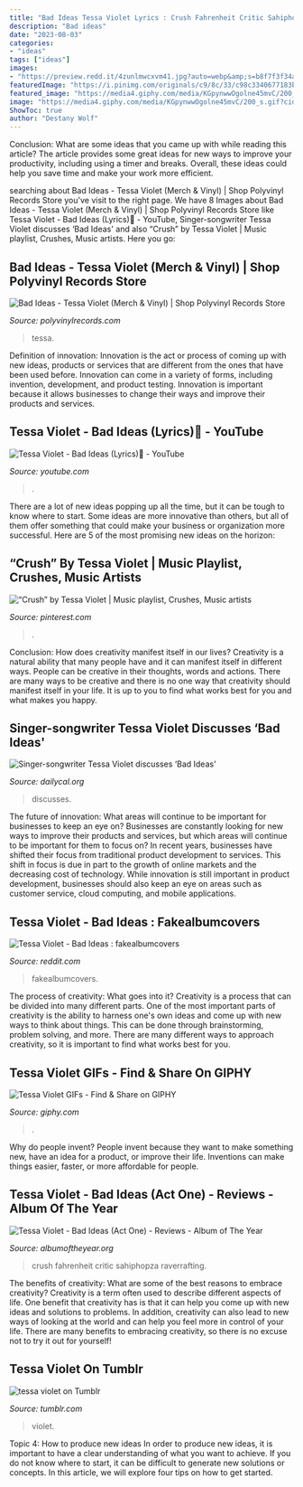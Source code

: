 ```yaml
---
title: "Bad Ideas Tessa Violet Lyrics : Crush Fahrenheit Critic Sahiphopza Raverrafting"
description: "Bad ideas"
date: "2023-08-03"
categories:
- "ideas"
tags: ["ideas"]
images:
- "https://preview.redd.it/4zunlmwcxvm41.jpg?auto=webp&amp;s=b8f7f3f34a52552f54e6f8b25a3351a772b0df26"
featuredImage: "https://i.pinimg.com/originals/c9/8c/33/c98c3340677183b3e75c5e740dac49f8.jpg"
featured_image: "https://media4.giphy.com/media/KGpynwwOgolne45mvC/200_s.gif?cid=790b7611rwfdjzpxivnk8d0gfz1zuzrxmt7hpalb818k1k0p&amp;rid=200_s.gif"
image: "https://media4.giphy.com/media/KGpynwwOgolne45mvC/200_s.gif?cid=790b7611rwfdjzpxivnk8d0gfz1zuzrxmt7hpalb818k1k0p&amp;rid=200_s.gif"
ShowToc: true
author: "Destany Wolf"
---
```



Conclusion: What are some ideas that you came up with while reading this article?
The article provides some great ideas for new ways to improve your productivity, including using a timer and breaks. Overall, these ideas could help you save time and make your work more efficient.

	

		
searching about Bad Ideas - Tessa Violet (Merch &amp; Vinyl) | Shop Polyvinyl Records Store you've visit to the right page. We have 8 Images about Bad Ideas - Tessa Violet (Merch &amp; Vinyl) | Shop Polyvinyl Records Store like Tessa Violet - Bad Ideas (Lyrics)🎵 - YouTube, Singer-songwriter Tessa Violet discusses ‘Bad Ideas&#039; and also “Crush” by Tessa Violet | Music playlist, Crushes, Music artists. Here you go:
		
    
## Bad Ideas - Tessa Violet (Merch &amp; Vinyl) | Shop Polyvinyl Records Store

<img loading=lazy src="https://dispatch-public.s3.amazonaws.com/64e8f7d7ab6e7b11f71cc91a7018dd2af153ebad_6a87fb923762eba3ce9ac671742161505541e247_thumb_jpg" onerror="this.onerror=null;this.src='https://tse1.mm.bing.net/th?id=OIP.bqg9pMkiBs133m-zxcUpXAAAAA&amp;pid=15.1';" alt="Bad Ideas - Tessa Violet (Merch &amp; Vinyl) | Shop Polyvinyl Records Store">

_Source: polyvinylrecords.com_

>tessa. 

	

Definition of innovation:
Innovation is the act or process of coming up with new ideas, products or services that are different from the ones that have been used before. Innovation can come in a variety of forms, including invention, development, and product testing. Innovation is important because it allows businesses to change their ways and improve their products and services.

    
## Tessa Violet - Bad Ideas (Lyrics)🎵 - YouTube

<img loading=lazy src="https://i.ytimg.com/vi/svDvPmOre1Q/maxresdefault.jpg" onerror="this.onerror=null;this.src='https://tse4.mm.bing.net/th?id=OIP.oZe0c1n99-E8mX18PXtMyQHaEK&amp;pid=15.1';" alt="Tessa Violet - Bad Ideas (Lyrics)🎵 - YouTube">

_Source: youtube.com_

>. 

	

There are a lot of new ideas popping up all the time, but it can be tough to know where to start. Some ideas are more innovative than others, but all of them offer something that could make your business or organization more successful. Here are 5 of the most promising new ideas on the horizon: 

    
## “Crush” By Tessa Violet | Music Playlist, Crushes, Music Artists

<img loading=lazy src="https://i.pinimg.com/originals/c9/8c/33/c98c3340677183b3e75c5e740dac49f8.jpg" onerror="this.onerror=null;this.src='https://tse2.mm.bing.net/th?id=OIP.yoLOBORp5kwwb_jN18hEewHaQC&amp;pid=15.1';" alt="“Crush” by Tessa Violet | Music playlist, Crushes, Music artists">

_Source: pinterest.com_

>. 

	

Conclusion: How does creativity manifest itself in our lives?
Creativity is a natural ability that many people have and it can manifest itself in different ways. People can be creative in their thoughts, words and actions. There are many ways to be creative and there is no one way that creativity should manifest itself in your life. It is up to you to find what works best for you and what makes you happy.

    
## Singer-songwriter Tessa Violet Discusses ‘Bad Ideas&#039;

<img loading=lazy src="http://i2.wp.com/www.dailycal.org/assets/uploads/2018/12/Tessa-Violet_MeekaKat.Courtesy-900x580.jpg" onerror="this.onerror=null;this.src='https://tse4.mm.bing.net/th?id=OIP.wObZc_zhlo74gz30TD4WQQHaEx&amp;pid=15.1';" alt="Singer-songwriter Tessa Violet discusses ‘Bad Ideas&#039;">

_Source: dailycal.org_

>discusses. 

	

The future of innovation: What areas will continue to be important for businesses to keep an eye on?
Businesses are constantly looking for new ways to improve their products and services, but which areas will continue to be important for them to focus on? In recent years, businesses have shifted their focus from traditional product development to services. This shift in focus is due in part to the growth of online markets and the decreasing cost of technology. While innovation is still important in product development, businesses should also keep an eye on areas such as customer service, cloud computing, and mobile applications.

    
## Tessa Violet - Bad Ideas : Fakealbumcovers

<img loading=lazy src="https://preview.redd.it/4zunlmwcxvm41.jpg?auto=webp&amp;s=b8f7f3f34a52552f54e6f8b25a3351a772b0df26" onerror="this.onerror=null;this.src='https://tse4.mm.bing.net/th?id=OIP.M7idhHbR5eGbh3ERkkNlbQHaHa&amp;pid=15.1';" alt="Tessa Violet - Bad Ideas : fakealbumcovers">

_Source: reddit.com_

>fakealbumcovers. 

	

The process of creativity: What goes into it?
Creativity is a process that can be divided into many different parts. One of the most important parts of creativity is the ability to harness one's own ideas and come up with new ways to think about things. This can be done through brainstorming, problem solving, and more. There are many different ways to approach creativity, so it is important to find what works best for you.

    
## Tessa Violet GIFs - Find &amp; Share On GIPHY

<img loading=lazy src="https://media4.giphy.com/media/KGpynwwOgolne45mvC/200_s.gif?cid=790b7611rwfdjzpxivnk8d0gfz1zuzrxmt7hpalb818k1k0p&amp;rid=200_s.gif" onerror="this.onerror=null;this.src='https://tse3.mm.bing.net/th?id=OIP.k5tuz1zQUVXH0sztupkzyQAAAA&amp;pid=15.1';" alt="Tessa Violet GIFs - Find &amp; Share on GIPHY">

_Source: giphy.com_

>. 

	

Why do people invent?
People invent because they want to make something new, have an idea for a product, or improve their life. Inventions can make things easier, faster, or more affordable for people.

    
## Tessa Violet - Bad Ideas (Act One) - Reviews - Album Of The Year

<img loading=lazy src="https://cdn2.albumoftheyear.org/500x/album/177183-bad-ideas-act-one.jpg" onerror="this.onerror=null;this.src='https://tse3.mm.bing.net/th?id=OIP.CU7uvK3ZGag5c55bLxIMzQHaHa&amp;pid=15.1';" alt="Tessa Violet - Bad Ideas (Act One) - Reviews - Album of The Year">

_Source: albumoftheyear.org_

>crush fahrenheit critic sahiphopza raverrafting. 

	

The benefits of creativity: What are some of the best reasons to embrace creativity?
Creativity is a term often used to describe different aspects of life. One benefit that creativity has is that it can help you come up with new ideas and solutions to problems. In addition, creativity can also lead to new ways of looking at the world and can help you feel more in control of your life. There are many benefits to embracing creativity, so there is no excuse not to try it out for yourself!

    
## Tessa Violet On Tumblr

<img loading=lazy src="https://64.media.tumblr.com/687e95edfc23ee90495fb93c914019e0/tumblr_pj1b5v03Ko1uq1sx2_540.gif" onerror="this.onerror=null;this.src='https://tse3.mm.bing.net/th?id=OIP.YuLUlUFAq931mIvWO78-EQAAAA&amp;pid=15.1';" alt="tessa violet on Tumblr">

_Source: tumblr.com_

>violet. 

	

Topic 4: How to produce new ideas
In order to produce new ideas, it is important to have a clear understanding of what you want to achieve. If you do not know where to start, it can be difficult to generate new solutions or concepts. In this article, we will explore four tips on how to get started.

